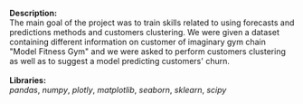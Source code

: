 **Description:**\
 The main goal of the project was to train skills related to using forecasts and predictions methods and customers clustering. We were given a dataset containing different information on customer of imaginary gym chain "Model Fitness Gym" and we were asked to perform customers clustering as well as to suggest a model predicting customers' churn.\
 \
 **Libraries:**\
 *pandas*, *numpy*, *plotly*, *matplotlib*, *seaborn*, *sklearn*, *scipy*
